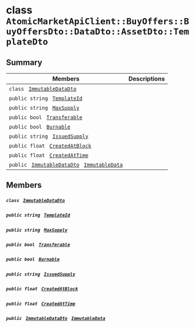 # class `AtomicMarketApiClient::BuyOffers::BuyOffersDto::DataDto::AssetDto::TemplateDto` 

## Summary

 Members                                | Descriptions                                
----------------------------------------|---------------------------------------------
`class ` [`ImmutableDataDto`](.github/workflows/documentation/md/AtomicMarketApiClient--BuyOffers--BuyOffersDto--DataDto--AssetDto--TemplateDto--ImmutableDataDto.md#class_atomic_market_api_client_1_1_buy_offers_1_1_buy_offers_dto_1_1_data_dto_1_1_asset_dto_1_1_9f73be627e196456cbaf6747c7464d89)        | 
`public string ` [`TemplateId`](#class_atomic_market_api_client_1_1_buy_offers_1_1_buy_offers_dto_1_1_data_dto_1_1_asset_dto_1_1_template_dto_1a5c685b09e3b7fae8be2d38c8f4803549) | 
`public string ` [`MaxSupply`](#class_atomic_market_api_client_1_1_buy_offers_1_1_buy_offers_dto_1_1_data_dto_1_1_asset_dto_1_1_template_dto_1a4dd50194618fac55b4d08b6c93724a32) | 
`public bool ` [`Transferable`](#class_atomic_market_api_client_1_1_buy_offers_1_1_buy_offers_dto_1_1_data_dto_1_1_asset_dto_1_1_template_dto_1ab0a2025837cfad369c22e114d1c93d42) | 
`public bool ` [`Burnable`](#class_atomic_market_api_client_1_1_buy_offers_1_1_buy_offers_dto_1_1_data_dto_1_1_asset_dto_1_1_template_dto_1a50c30f69b54db362be32720d5cc433bd) | 
`public string ` [`IssuedSupply`](#class_atomic_market_api_client_1_1_buy_offers_1_1_buy_offers_dto_1_1_data_dto_1_1_asset_dto_1_1_template_dto_1a3cb7f0ff4cebaec1e75ad6a8a0fbc944) | 
`public float ` [`CreatedAtBlock`](#class_atomic_market_api_client_1_1_buy_offers_1_1_buy_offers_dto_1_1_data_dto_1_1_asset_dto_1_1_template_dto_1a0caa720646d595f07067fcc6c44a4b2e) | 
`public float ` [`CreatedAtTime`](#class_atomic_market_api_client_1_1_buy_offers_1_1_buy_offers_dto_1_1_data_dto_1_1_asset_dto_1_1_template_dto_1a14bdb6268c108cfc8647325d8aff2078) | 
`public ` [`ImmutableDataDto`](.github/workflows/documentation/md/AtomicMarketApiClient--BuyOffers--BuyOffersDto--DataDto--AssetDto--TemplateDto--ImmutableDataDto.md#class_atomic_market_api_client_1_1_buy_offers_1_1_buy_offers_dto_1_1_data_dto_1_1_asset_dto_1_1_9f73be627e196456cbaf6747c7464d89)` ` [`ImmutableData`](#class_atomic_market_api_client_1_1_buy_offers_1_1_buy_offers_dto_1_1_data_dto_1_1_asset_dto_1_1_template_dto_1a28b34021a1981f45a7e386c19634f80c) | 

## Members

##### `class ` [`ImmutableDataDto`](.github/workflows/documentation/md/AtomicMarketApiClient--BuyOffers--BuyOffersDto--DataDto--AssetDto--TemplateDto--ImmutableDataDto.md#class_atomic_market_api_client_1_1_buy_offers_1_1_buy_offers_dto_1_1_data_dto_1_1_asset_dto_1_1_9f73be627e196456cbaf6747c7464d89) 

##### `public string ` [`TemplateId`](#class_atomic_market_api_client_1_1_buy_offers_1_1_buy_offers_dto_1_1_data_dto_1_1_asset_dto_1_1_template_dto_1a5c685b09e3b7fae8be2d38c8f4803549) 

##### `public string ` [`MaxSupply`](#class_atomic_market_api_client_1_1_buy_offers_1_1_buy_offers_dto_1_1_data_dto_1_1_asset_dto_1_1_template_dto_1a4dd50194618fac55b4d08b6c93724a32) 

##### `public bool ` [`Transferable`](#class_atomic_market_api_client_1_1_buy_offers_1_1_buy_offers_dto_1_1_data_dto_1_1_asset_dto_1_1_template_dto_1ab0a2025837cfad369c22e114d1c93d42) 

##### `public bool ` [`Burnable`](#class_atomic_market_api_client_1_1_buy_offers_1_1_buy_offers_dto_1_1_data_dto_1_1_asset_dto_1_1_template_dto_1a50c30f69b54db362be32720d5cc433bd) 

##### `public string ` [`IssuedSupply`](#class_atomic_market_api_client_1_1_buy_offers_1_1_buy_offers_dto_1_1_data_dto_1_1_asset_dto_1_1_template_dto_1a3cb7f0ff4cebaec1e75ad6a8a0fbc944) 

##### `public float ` [`CreatedAtBlock`](#class_atomic_market_api_client_1_1_buy_offers_1_1_buy_offers_dto_1_1_data_dto_1_1_asset_dto_1_1_template_dto_1a0caa720646d595f07067fcc6c44a4b2e) 

##### `public float ` [`CreatedAtTime`](#class_atomic_market_api_client_1_1_buy_offers_1_1_buy_offers_dto_1_1_data_dto_1_1_asset_dto_1_1_template_dto_1a14bdb6268c108cfc8647325d8aff2078) 

##### `public ` [`ImmutableDataDto`](.github/workflows/documentation/md/AtomicMarketApiClient--BuyOffers--BuyOffersDto--DataDto--AssetDto--TemplateDto--ImmutableDataDto.md#class_atomic_market_api_client_1_1_buy_offers_1_1_buy_offers_dto_1_1_data_dto_1_1_asset_dto_1_1_9f73be627e196456cbaf6747c7464d89)` ` [`ImmutableData`](#class_atomic_market_api_client_1_1_buy_offers_1_1_buy_offers_dto_1_1_data_dto_1_1_asset_dto_1_1_template_dto_1a28b34021a1981f45a7e386c19634f80c) 

